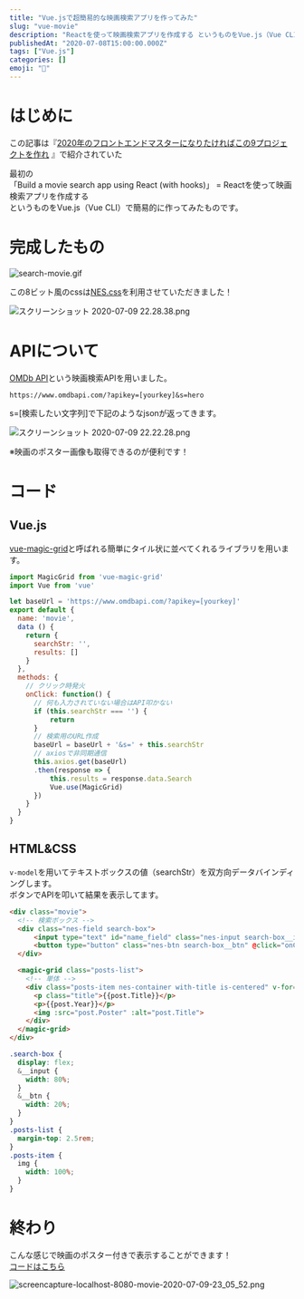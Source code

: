```yaml
---
title: "Vue.jsで超簡易的な映画検索アプリを作ってみた"
slug: "vue-movie"
description: "Reactを使って映画検索アプリを作成する というものをVue.js（Vue CLI）で簡易的に作ってみたものです。"
publishedAt: "2020-07-08T15:00:00.000Z"
tags: ["Vue.js"]
categories: []
emoji: "🎥"
---
```


# はじめに

この記事は『[2020年のフロントエンドマスターになりたければこの9プロジェクトを作れ](https://qiita.com/rana_kualu/items/915345b8f3f870cfe2aa) 』で紹介されていた

最初の  
「Build a movie search app using React (with hooks)」 = Reactを使って映画検索アプリを作成する  
というものをVue.js（Vue CLI）で簡易的に作ってみたものです。

# 完成したもの

![search-movie.gif](https://qiita-image-store.s3.ap-northeast-1.amazonaws.com/0/462329/e8c43ac9-ac55-0772-4dac-dc5d011b25e2.gif)

この8ビット風のcssは[NES.css](https://nostalgic-css.github.io/NES.css/)を利用させていただきました！

![スクリーンショット 2020-07-09 22.28.38.png](https://qiita-image-store.s3.ap-northeast-1.amazonaws.com/0/462329/4b6dbfeb-2d7b-3c90-cb33-dcf00c9b1873.png)

# APIについて

[OMDb API](https://www.omdbapi.com/)という映画検索APIを用いました。

```
https://www.omdbapi.com/?apikey=[yourkey]&s=hero
```

s=\[検索したい文字列\]で下記のようなjsonが返ってきます。

![スクリーンショット 2020-07-09 22.22.28.png](https://qiita-image-store.s3.ap-northeast-1.amazonaws.com/0/462329/b75c42d9-bd52-f99b-ea96-b0bb62cfce4b.png)

※映画のポスター画像も取得できるのが便利です！

# コード

## Vue.js

[vue-magic-grid](https://github.com/e-oj/vue-magic-grid)と呼ばれる簡単にタイル状に並べてくれるライブラリを用います。

```Movie.js
import MagicGrid from 'vue-magic-grid'
import Vue from 'vue'

let baseUrl = 'https://www.omdbapi.com/?apikey=[yourkey]'
export default {
  name: 'movie',
  data () {
    return {
      searchStr: '',
      results: []
    }
  },
  methods: {
    // クリック時発火
    onClick: function() {
      // 何も入力されていない場合はAPI叩かない
      if (this.searchStr === '') {
          return
      }
      // 検索用のURL作成
      baseUrl = baseUrl + '&s=' + this.searchStr
      // axiosで非同期通信
      this.axios.get(baseUrl)
      .then(response => {
          this.results = response.data.Search
          Vue.use(MagicGrid)
      })
    }
  }
}
```

## HTML&CSS

`v-model`を用いてテキストボックスの値（searchStr）を双方向データバインディングします。  
ボタンでAPIを叩いて結果を表示してます。

```HTML
<div class="movie">
  <!-- 検索ボックス -->
  <div class="nes-field search-box">
      <input type="text" id="name_field" class="nes-input search-box__input" v-model="searchStr" placeholder="enter movie title" />
      <button type="button" class="nes-btn search-box__btn" @click="onClick">Search</button>
  </div>

  <magic-grid class="posts-list">
    <!-- 単体 -->
    <div class="posts-item nes-container with-title is-centered" v-for="(post, index) in results" :key="index">
      <p class="title">{{post.Title}}</p>
      <p>{{post.Year}}</p>
      <img :src="post.Poster" :alt="post.Title">
    </div>
  </magic-grid>
</div>
```

```scss
.search-box {
  display: flex;
  &__input {
    width: 80%;
  }
  &__btn {
    width: 20%;
  }
}
.posts-list {
  margin-top: 2.5rem;
}
.posts-item {
  img {
    width: 100%;
  }
}
```

# 終わり

こんな感じで映画のポスター付きで表示することができます！  
[コードはこちら](https://github.com/p-t-a-p-1/vue-tools/blob/master/src/views/Movie.vue)

![screencapture-localhost-8080-movie-2020-07-09-23_05_52.png](https://qiita-image-store.s3.ap-northeast-1.amazonaws.com/0/462329/2559a30f-b92d-4444-ac62-4783d539f773.png)